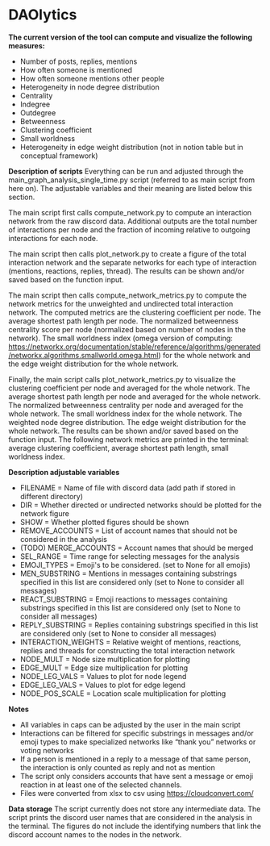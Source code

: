 # DAOlytics

**The current version of the tool can compute and visualize the following measures:**
-	Number of posts, replies, mentions 
-	How often someone is mentioned
-	How often someone mentions other people
-	Heterogeneity in node degree distribution
-	Centrality
-	Indegree
-	Outdegree
-	Betweenness
-	Clustering coefficient
-	Small worldness
-	Heterogeneity in edge weight distribution (not in notion table but in conceptual framework)

**Description of scripts**
Everything can be run and adjusted through the main_graph_analysis_single_time.py script (referred to as main script from here on). The adjustable variables and their meaning are listed below this section.

The main script first calls compute_network.py to compute an interaction network from the raw discord data. Additional outputs are the total number of interactions per node and the fraction of incoming relative to outgoing interactions for each node. 

The main script then calls plot_network.py to create a figure of the total interaction network and the separate networks for each type of interaction (mentions, reactions, replies, thread). The results can be shown and/or saved based on the function input.

The main script then calls compute_network_metrics.py to compute the network metrics for the unweighted and undirected total interaction network. The computed metrics are the clustering coefficient per node. The average shortest path length per node. The normalized betweenness centrality score per node (normalized based on number of nodes in the network). The small worldness index (omega version of computing: https://networkx.org/documentation/stable/reference/algorithms/generated/networkx.algorithms.smallworld.omega.html) for the whole network and the edge weight distribution for the whole network.

Finally, the main script calls plot_network_metrics.py to visualize the clustering coefficient per node and averaged for the whole network. The average shortest path length per node and averaged for the whole network. The normalized betweenness centrality per node and averaged for the whole network. The small worldness index for the whole network. The weighted node degree distribution. The edge weight distribution for the whole network. The results can be shown and/or saved based on the function input. The following network metrics are printed in the terminal: average clustering coefficient, average shortest path length, small worldness index.

**Description adjustable variables**
-	FILENAME = Name of file with discord data (add path if stored in different directory)
-	DIR = Whether directed or undirected networks should be plotted for the network figure
-	SHOW = Whether plotted figures should be shown
-	REMOVE_ACCOUNTS = List of account names that should not be considered in the analysis
-	(TODO) MERGE_ACCOUNTS = Account names that should be merged
-	SEL_RANGE = Time range for selecting messages for the analysis
-	EMOJI_TYPES = Emoji's to be considered. (set to None for all emojis)
-	MEN_SUBSTRING = Mentions in messages containing substrings specified in this list are considered only (set to None to consider all messages)
-	REACT_SUBSTRING = Emoji reactions to messages containing substrings specified in this list are considered only (set to None to consider all messages)
-	REPLY_SUBSTRING = Replies containing substrings specified in this list are considered only (set to None to consider all messages)
-	INTERACTION_WEIGHTS = Relative weight of mentions, reactions, replies and threads for constructing the total interaction network
-	NODE_MULT = Node size multiplication for plotting
-	EDGE_MULT = Edge size multiplication for plotting
-	NODE_LEG_VALS = Values to plot for node legend
-	EDGE_LEG_VALS = Values to plot for edge legend
-	NODE_POS_SCALE = Location scale multiplication for plotting

**Notes**
-	All variables in caps can be adjusted by the user in the main script
-	Interactions can be filtered for specific substrings in messages and/or emoji types to make specialized networks like “thank you” networks or voting networks
-	If a person is mentioned in a reply to a message of that same person, the interaction is only counted as reply and not as mention
-	The script only considers accounts that have sent a message or emoji reaction in at least one of the selected channels.
-	Files were converted from xlsx to csv using https://cloudconvert.com/

**Data storage**
The script currently does not store any intermediate data. The script prints the discord user names that are considered in the analysis in the terminal. The figures do not include the identifying numbers that link the discord account names to the nodes in the network.

